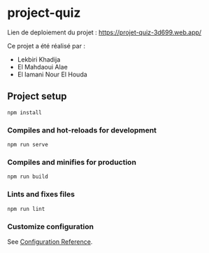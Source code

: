 # project-quiz
Lien de deploiement du projet : 
https://projet-quiz-3d699.web.app/

Ce projet a été réalisé par : 
- Lekbiri Khadija
- El Mahdaoui Alae
- El Iamani Nour El Houda 


## Project setup
```
npm install
```

### Compiles and hot-reloads for development
```
npm run serve
```

### Compiles and minifies for production
```
npm run build
```

### Lints and fixes files
```
npm run lint
```

### Customize configuration
See [Configuration Reference](https://cli.vuejs.org/config/).

